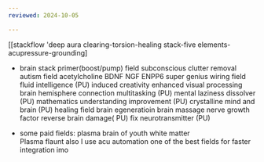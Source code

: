 ```yaml
---
reviewed: 2024-10-05

---
```

[[stackflow 'deep aura clearing-torsion-healing stack-five elements-acupressure-grounding]
- brain stack 
      primer(boost/pump) field
		 subconscious clutter removal
         autism field
         acetylcholine 
         BDNF
         NGF
         ENPP6
         super genius 
     wiring field
         fluid intelligence (PU)
         induced creativity 
         enhanced visual processing 
         brain hemisphere connection 
         multitasking (PU)
         mental laziness dissolver (PU)
         mathematics understanding improvement (PU)
          crystalline mind and brain (PU)
     healing field
         brain egeneratioin
         brain massage
         nerve growth factor
         reverse brain damage( PU)
         fix neurotransmitter (PU)
        
     
-  some paid fields:
     plasma brain of youth 
     white matter \
     Plasma flaunt also I use acu automation one of the best fields for faster integration imo